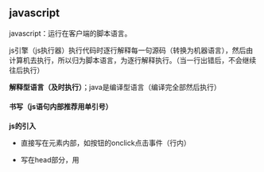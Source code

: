 ## javascript

javascript：运行在客户端的脚本语言。

js引擎（js执行器）执行代码时逐行解释每一句源码（转换为机器语言），然后由计算机去执行，所以归为脚本语言，为逐行解释执行。（当一行出错后，不会继续往后执行）

**解释型语言（及时执行）**；java是编译型语言（编译完全部然后执行）

#### 书写（js语句内部推荐用单引号）

**js的引入**

* 直接写在元素内部，如按钮的onclick点击事件（行内）

* 写在head部分，用<script>框起来（内嵌）

* 写在js文件中，引入语句

  ```javascript
  <script src="my.js"></script>（他们中间不能写代码）
  ```

**注释**

* 单行注释//，快捷键`ctrl`+`/`
* 多行注释/**/，快捷键`ctrl`+`alt`+`/`

**输入输出语句**

```javascript
//这是一个输入框,返回的就是输入的信息
prompt('请输入你的年龄');
//浏览器弹出警示框（输出）
alert('计算的结果是');
//浏览器控制台打印输出信息
console.log('我是程序员能看到的');
```

###  基础知识

* **变量**
  
  * 声明变量：var age；
  * 仅声明，未赋值返回undefined
  * 未声明未赋值，直接使用变量会报错
* 使用驼峰命名
  
* **数据类型**（用typeof返回数据类型）

  * 数字型number
    * 八进制：0<u>数字</u>
    * 十六进制：0x<u>数字</u>
    * Number.MAX_VALUE最大值
    * Number.MIN_VALUE最小值
    * 无穷大：Infinity
    * 无穷小：-Infinity
    * 非数字：NaN；判断非数字的函数boolean isNaN()

  * String类型

    1. 在需要嵌套时，单双引号结合

    2. 转义用\，换行\n，\b空格

    3. length获取字符串的长度

    4. 字符串拼接：任何类型的变量+字符串=变量值+字符串

       > var random=undefined；
       >
       > var str=random+‘hello’；//输出undefinedhello，null同上

  * Boolean类型
  
    > true和false可以和整型数据作运算（0，1）
  >
    > 0是false，但非0是true！加以区分！
  
  * undefined：定义了未定义数据类型
  
    > 与字符串相加：undefind字符串内容（因为字符串和任何相加结果都是字符串）
  >
    > 与数字相加：结果是NaN
  
  * null
  
    > 与数字相加相加：结果是数字（与上面的undefined相区分）
    >
    > 返回数据类型是object

* 数据类型转换
  * 转换为字符串
    * toString()
    * String(num)
    * 加号拼接！num+空字符串！
  * 转换为数字类型（数字出现在前面，而非字符串中间）
    * parseInt(num)：会自当取整，舍单位
    * parseFloat（num）
    * Number（num）
    * js的隐式转换（- * /等操作时），加法🙅‍

* 标识符：未变量、函数起的名字；关键字、保留字
* 运算符号（在+、-运算>=等左右加空格，优化格式）
  * 浮点数，算术运算有问题如0.300000006；所以浮点数之间没法比较
  * ==只比较值，‘18’==18//true
  * ===全等，比较内容和数据类型，‘18’==18//false
  * &&短路，若左右都是表达式，左真，返回右边的内容；左假，返回左边的内容
  * ||短路，若左右都是表达式，左真，返回左边的内容；左假，返回右边的内容

* 循环
  * 三元运算符应用：秒杀时，不足10在前面补0

* 数组（**length随着元素增多，动态增加**）

  * 创建数组

    > var array=new Array();
    >
    > var arr=[];//直接创建一个空数组
    >
    > 数组里面可以同时存多种不同类型的数据

  * console.log(array)；打印数组的所有内容以及length

  * 数组新增元素

    * 直接修改array.length
    * 直接追加元素（length是会变化的；在遇到用k时，直接用newArray.length代替）

* **函数**

  1. 声明：function 函数名( 形参，形参...){    }

     > function：声明函数的关键字，小写
     >
     > 函数名一般是动词（完成某项任务）
     >
     > 形参是没有声明的变量！（默认的undefined）

  2. 调用：函数名（实参，实参...）；

  3. 函数形参、实参个数不一致

     > 即使是数组形参也直接写成arr
     >
     > 若实参多于形参个数，那就取实参的前几个取和形参匹配
     >
     > 若实参少于形参个数，那就是未匹配上的就是undefined

  4. 函数可以用return来写返回值，没有return就返回undefined，return 1，2；//2返回结果是最后一个值，像返回多个值

     ```javascript
     return [2,4,5];//利用数组来实现
     ```

  5. arguments的使用

     > 当我们不确定有多少个参数传递时，可以用arguments来获取
     >
     > ```javascript
     > function fun(){
     >     console.log(arguments);//存储了所有传递过来的实参
     > }
     > fn(1,2,3)
     > ```
     >
     > arguments是伪数组：
     >
     > 1. 具有数组的length属性
     > 2. 按照索引的方式进行存储
     > 3. 没有真正数组的一些方法

  6. 函数可以调用另外的函数